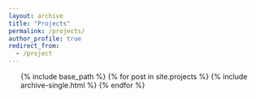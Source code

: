 ```yaml
---
layout: archive
title: "Projects"
permalink: /projects/
author_profile: true
redirect_from:
  - /project
---
```


  <ul> {% include base_path %}
    {% for post in site.projects %}
      {% include archive-single.html %}
    {% endfor %}
    </ul>